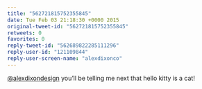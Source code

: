 ```yaml
---
title: "562721815752355845"
date: Tue Feb 03 21:18:30 +0000 2015
original-tweet-id: "562721815752355845"
retweets: 0
favorites: 0
reply-tweet-id: "562689822285111296"
reply-user-id: "121109844"
reply-user-screen-name: "alexdixonco"
---
```

<a href="https://twitter.com/alexdixondesign">@alexdixondesign</a> you’ll be telling me next that hello kitty is a cat!
